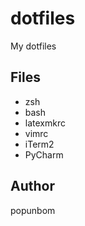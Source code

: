 # dotfiles

My dotfiles

## Files
- zsh
- bash
- latexmkrc
- vimrc
- iTerm2
- PyCharm

## Author
popunbom
